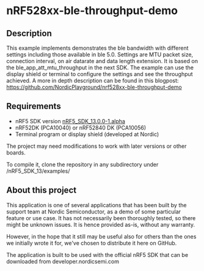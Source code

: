 nRF528xx-ble-throughput-demo
=====================
Description
-----------
This example implements demonstrates the ble bandwidth with different settings including those available in ble 5.0. Settings are MTU packet size, connection interval, on air datarate and data length extension. It is based on the ble_app_att_mtu_throughput in the next SDK. The example can use the display shield or terminal to configure the settings and see the throughput achieved. A more in depth description can be found in this blogpost: https://github.com/NordicPlayground/nrf528xx-ble-throughput-demo 

Requirements
------------
- nRF5 SDK version [nRF5_SDK_13.0.0-1.alpha](http://developer.nordicsemi.com/nRF5_SDK/nRF5_SDK_v13.x.x/nRF5_SDK_13.0.0-1.alpha_055eef3.zip)
- nRF52DK (PCA10040) or nRF52840 DK (PCA10056)
- Terminal program or display shield (developed at Nordic)
 
The project may need modifications to work with later versions or other boards. 

To compile it, clone the repository in any subdirectory under /nRF5_SDK_13/examples/

About this project
------------------
This application is one of several applications that has been built by the support team at Nordic Semiconductor, as a demo of some particular feature or use case. It has not necessarily been thoroughly tested, so there might be unknown issues. It is hence provided as-is, without any warranty. 

However, in the hope that it still may be useful also for others than the ones we initially wrote it for, we've chosen to distribute it here on GitHub. 

The application is built to be used with the official nRF5 SDK that can be downloaded from developer.nordicsemi.com
